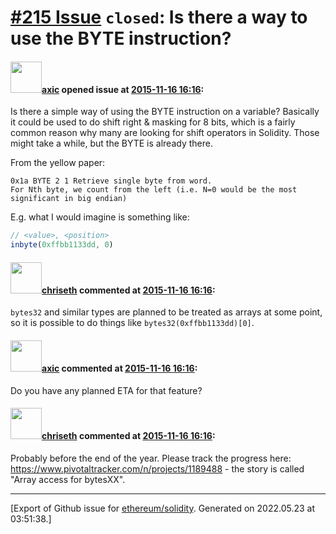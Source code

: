 # [\#215 Issue](https://github.com/ethereum/solidity/issues/215) `closed`: Is there a way to use the BYTE instruction?

#### <img src="https://avatars.githubusercontent.com/u/20340?v=4" width="50">[axic](https://github.com/axic) opened issue at [2015-11-16 16:16](https://github.com/ethereum/solidity/issues/215):

Is there a simple way of using the BYTE instruction on a variable? Basically it could be used to do shift right & masking for 8 bits, which is a fairly common reason why many are looking for shift operators in Solidity. Those might take a while, but the BYTE is already there.

From the yellow paper:

```
0x1a BYTE 2 1 Retrieve single byte from word.
For Nth byte, we count from the left (i.e. N=0 would be the most significant in big endian)
```

E.g. what I would imagine is something like:

``` js
// <value>, <position>
inbyte(0xffbb1133dd, 0)
```


#### <img src="https://avatars.githubusercontent.com/u/9073706?v=4" width="50">[chriseth](https://github.com/chriseth) commented at [2015-11-16 16:16](https://github.com/ethereum/solidity/issues/215#issuecomment-157087656):

`bytes32` and similar types are planned to be treated as arrays at some point, so it is possible to do things like `bytes32(0xffbb1133dd)[0]`.

#### <img src="https://avatars.githubusercontent.com/u/20340?v=4" width="50">[axic](https://github.com/axic) commented at [2015-11-16 16:16](https://github.com/ethereum/solidity/issues/215#issuecomment-157088835):

Do you have any planned ETA for that feature?

#### <img src="https://avatars.githubusercontent.com/u/9073706?v=4" width="50">[chriseth](https://github.com/chriseth) commented at [2015-11-16 16:16](https://github.com/ethereum/solidity/issues/215#issuecomment-157917797):

Probably before the end of the year. Please track the progress here: https://www.pivotaltracker.com/n/projects/1189488 - the story is called "Array access for bytesXX".


-------------------------------------------------------------------------------



[Export of Github issue for [ethereum/solidity](https://github.com/ethereum/solidity). Generated on 2022.05.23 at 03:51:38.]
